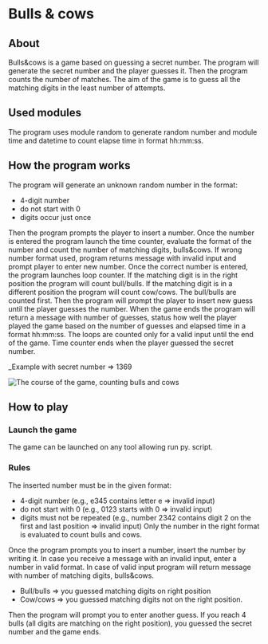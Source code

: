 # **Bulls & cows**

## About
Bulls&cows is a game based on guessing a secret number. The program will generate the secret number and the player guesses it. Then the program counts the number of matches. The aim of the game is to guess all the matching digits in the least number of attempts. 

## Used modules
The program uses module random to generate random number and module time and datetime to count elapse time in format hh:mm:ss.

## How the program works
The program will generate an unknown random number in the format:
 + 4-digit number
 + do not start with 0 
 + digits occur just once 
 
 Then the program prompts the player to insert a number. Once the number is entered the program launch the time counter, evaluate the format of the number and count the number of matching digits, bulls&cows. If wrong number format used, program returns message with invalid input and prompt player to enter new number. Once the correct number is entered, the program launches loop counter.
 If the matching digit is in the right position the program will count bull/bulls. If the matching digit is in a different position the program will count cow/cows. The bull/bulls are counted first. Then the program will prompt the player to insert new guess until the player guesses the number. When the game ends the program will return a message with number of guesses, status how well the player played the game based on the number of guesses and elapsed time in a format hh:mm:ss. The loops are counted only for a valid input until the end of the game. Time counter ends when the player guessed the secret number.

_Example with secret number => 1369

![The course of the game, counting bulls and cows](https://github.com/SilviePelanova/sp-repo/blob/main/Engeto_Project_2/image-bulls%26cows.png)

## How to play

### Launch the game
The game can be launched on any tool allowing run py. script.

### Rules
The inserted number must be in the given format:
+ 4-digit number (e.g., e345 contains letter e => invalid input)
+ do not start with 0 (e.g., 0123 starts with 0 => invalid input)
+ digits must not be repeated (e.g., number 2342 contains digit 2 on the first and last position => invalid input) Only the number in the right format is evaluated to count bulls and cows.

Once the program prompts you to insert a number, insert the number by writing it. In case you receive a message with an invalid input, enter a number in valid format. In case of valid input program will return message with number of matching digits, bulls&cows. 
+ Bull/bulls => you guessed matching digits on right position
+ Cow/cows => you guessed matching digits not on the right position. 

Then the program will prompt you to enter another guess. If you reach 4 bulls (all digits are matching on the right position), you guessed the secret number and the game ends.

